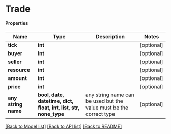 # Trade

#### Properties
Name | Type | Description | Notes
------------ | ------------- | ------------- | -------------
**tick** | **int** |  | [optional] 
**buyer** | **int** |  | [optional] 
**seller** | **int** |  | [optional] 
**resource** | **int** |  | [optional] 
**amount** | **int** |  | [optional] 
**price** | **int** |  | [optional] 
**any string name** | **bool, date, datetime, dict, float, int, list, str, none_type** | any string name can be used but the value must be the correct type | [optional]

[[Back to Model list]](../README.md#documentation-for-models) [[Back to API list]](../README.md#documentation-for-api-endpoints) [[Back to README]](../README.md)

